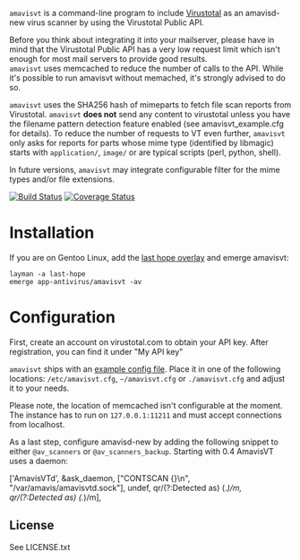 `amavisvt` is a command-line program to include [Virustotal](https://virustotal.com) as an amavisd-new virus scanner by using the Virustotal Public API.

Before you think about integrating it into your mailserver, please have in mind that the Virustotal Public API has a very low request limit which isn't enough for most mail servers to provide good results.<br />
`amavisvt` uses memcached to reduce the number of calls to the API. While it's possible to run amavisvt without memached, it's strongly advised to do so.

`amavisvt` uses the SHA256 hash of mimeparts to fetch file scan reports from Virustotal. `amavisvt` **does not** send any content to virustotal unless you have the filename pattern detection feature enabled (see amavisvt_example.cfg for details). To reduce the number of requests to VT even further, `amavisvt` only asks for reports for parts whose mime type (identified by libmagic) starts with `application/`, `image/` or are typical scripts (perl, python, shell).

In future versions, `amavisvt` may integrate configurable filter for the mime types and/or file extensions.

[![Build Status](https://travis-ci.org/ercpe/amavisvt.svg?branch=master)](https://travis-ci.org/ercpe/amavisvt) [![Coverage Status](https://coveralls.io/repos/github/ercpe/amavisvt/badge.svg?branch=master)](https://coveralls.io/github/ercpe/amavisvt?branch=master)


# Installation

If you are on Gentoo Linux, add the [last hope overlay](https://ercpe.de/projects/last-hope-gentoo-portage-overlay) and emerge amavisvt:

    layman -a last-hope
    emerge app-antivirus/amavisvt -av


# Configuration

First, create an account on virustotal.com to obtain your API key. After registration, you can find it under "My API key"

`amavisvt` ships with an [example config file](https://code.not-your-server.de/amavisvt.git/blob/master/amavisvt_example.cfg). Place it in one of the following locations: `/etc/amavisvt.cfg`, `~/amavisvt.cfg` or `./amavisvt.cfg` and adjust it to your needs.

Please note, the location of memcached isn't configurable at the moment. The instance has to run on `127.0.0.1:11211` and must accept connections from localhost.

As a last step, configure amavisd-new by adding the following snippet to either `@av_scanners` or `@av_scanners_backup`. Starting with 0.4 AmavisVT uses a daemon:

   ['AmavisVTd',
        \&ask_daemon, ["CONTSCAN {}\n", "/var/amavis/amavisvtd.sock"],
        undef,
        qr/(?:Detected as) (.*)/m,
        qr/(?:Detected as) (.*)/m],

## License

See LICENSE.txt
